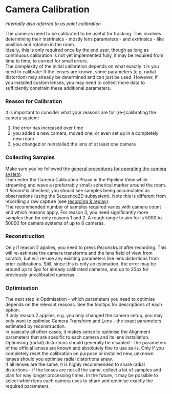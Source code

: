 # Camera Calibration
*internally also referred to as point calibration* <br>

The cameras need to be calibrated to be useful for tracking.
This involves determining their instrinsics - mostly lens parameters - and extrinsics - like position and rotation in the room. <br>
Ideally, this is only required once by the end user, though as long as continuous calibration is not yet implemented fully, it may be required from time to time, to correct for small errors. <br>
The complexity of the initial calibration depends on what exactly it is you need to calibrate:
If the lenses are known, some parameters (e.g. radial distortion) may already be determined and can just be used.
However, if you installed custom lenses, you may need to collect more data to sufficiently constrain these additional parameters.

### Reason for Calibration
It is important to consider what your reasons are for (re-)calibrating the camera system:

1. the error has increased over time
2. you added a new camera, moved one, or even set up in a completely new room
3. you changed or reinstalled the lens of at least one camera


### Collecting Samples
Make sure you've followed the [general procedures for operating the camera system](operating.md). <br>
Then enter the Camera Calibration Phase in the Pipeline View while streaming and wave a (preferrably small) spherical marker around the room.
If *Record* is checked, you should see samples being accumulated as observations (using the Sequence2D subsystem).
Note this is different from recording a raw capture (see [recording & replay](operating.md#recording-replay)). <br>
The recommended number of samples required varies with camera count and which reasons apply.
For reason 3, you need significantly more samples than for only reasons 1 and 2.
A rough range to aim for is 5000 to 50000 for camera systems of up to 8 cameras.

### Reconstruction
Only if reason 2 applies, you need to press *Reconstruct* after recording.
This will re-estimate the camera transforms and the lens field of view from scratch, but will re-use any existing parameters like lens distortions from prior calibrations.
Still, since this is only an estimation, the error may be around up to 5px for already calibrated cameras, and up to 20px for previously uncalibrated cameras. <br>

### Optimisation
The next step is Optimisation - which parameters you need to optimise depends on the relevant reasons.
See the tooltips for descriptions of each option. <br>
If only reason 2 applies, e.g. you only changed the camera setup, you may only want to optimise Camera Transform and Lens - the exact parameters estimated by reconstruction. <br>
In basically all other cases, it makes sense to optimise the Alignment parameters that are specific to each camera and its lens installation. <br>
Optimising (radial) distortions should generally be disabled - the parameters of the official lenses are known and absolutely fine to use as-is.
Only if you completely reset the calibration on purpose or installed new, unknown lenses should you optimise radial distortions anew. <br>
If all lenses are the same, it is highly recommended to share radial distortions - if the lenses are not all the same, collect a lot of samples and plan for way longer processing times.
In the future, it may be possible to select which lens each camera uses to share and optimise exactly the required parameters.
